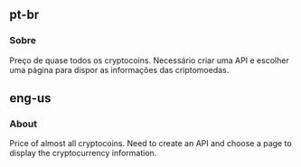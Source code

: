 ## pt-br
### Sobre
Preço de quase todos os cryptocoins. Necessário criar uma API e escolher uma página para dispor as informações das criptomoedas.
## eng-us
### About
Price of almost all cryptocoins. Need to create an API and choose a page to display the cryptocurrency information.
